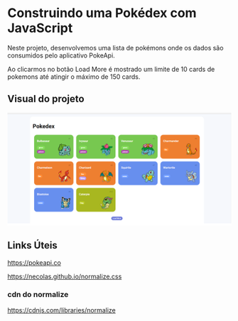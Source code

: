 # Construindo uma Pokédex com JavaScript
Neste projeto, desenvolvemos uma lista de pokémons onde os dados são consumidos pelo aplicativo PokeApi.

Ao clicarmos no botão Load More é mostrado um limite de 10 cards de pokemons até atingir o máximo de 150 cards.

## Visual do projeto
<p>
  <img src=".github/pokedex.png">
</p>

## Links Úteis
https://pokeapi.co

https://necolas.github.io/normalize.css

### cdn do normalize
https://cdnjs.com/libraries/normalize
